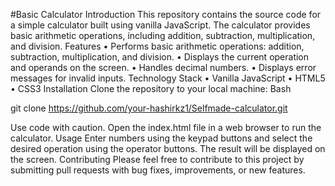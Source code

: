 #Basic Calculator
Introduction
This repository contains the source code for a simple calculator built using vanilla JavaScript. The calculator provides basic arithmetic operations, including addition, subtraction, multiplication, and division.
Features
•	Performs basic arithmetic operations: addition, subtraction, multiplication, and division.
•	Displays the current operation and operands on the screen.
•	Handles decimal numbers.
•	Displays error messages for invalid inputs.
Technology Stack
•	Vanilla JavaScript
•	HTML5
•	CSS3
Installation
Clone the repository to your local machine:
Bash

git clone https://github.com/your-hashirkz1/Selfmade-calculator.git

Use code with caution. 
Open the index.html file in a web browser to run the calculator.
Usage
Enter numbers using the keypad buttons and select the desired operation using the operator buttons. The result will be displayed on the screen.
Contributing
Please feel free to contribute to this project by submitting pull requests with bug fixes, improvements, or new features.
